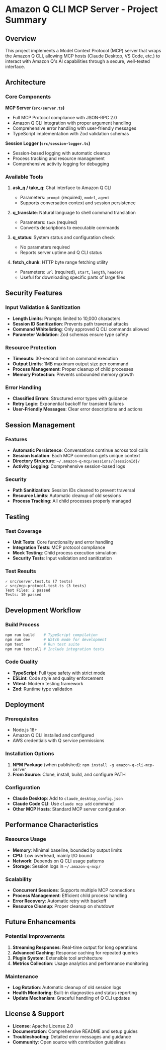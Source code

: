 # Amazon Q CLI MCP Server - Project Summary

## Overview

This project implements a Model Context Protocol (MCP) server that wraps the Amazon Q CLI, allowing MCP hosts (Claude Desktop, VS Code, etc.) to interact with Amazon Q's AI capabilities through a secure, well-tested interface.

## Architecture

### Core Components

**MCP Server (`src/server.ts`)**
- Full MCP Protocol compliance with JSON-RPC 2.0
- Amazon Q CLI integration with proper argument handling
- Comprehensive error handling with user-friendly messages
- TypeScript implementation with Zod validation schemas

**Session Logger (`src/session-logger.ts`)**
- Session-based logging with automatic cleanup
- Process tracking and resource management
- Comprehensive activity logging for debugging

### Available Tools

1. **ask_q / take_q**: Chat interface to Amazon Q CLI
   - Parameters: `prompt` (required), `model`, `agent`
   - Supports conversation context and session persistence

2. **q_translate**: Natural language to shell command translation
   - Parameters: `task` (required)
   - Converts descriptions to executable commands

3. **q_status**: System status and configuration check
   - No parameters required
   - Reports server uptime and Q CLI status

4. **fetch_chunk**: HTTP byte range fetching utility
   - Parameters: `url` (required), `start`, `length`, `headers`
   - Useful for downloading specific parts of large files

## Security Features

### Input Validation & Sanitization
- **Length Limits**: Prompts limited to 10,000 characters
- **Session ID Sanitization**: Prevents path traversal attacks
- **Command Whitelisting**: Only approved Q CLI commands allowed
- **Parameter Validation**: Zod schemas ensure type safety

### Resource Protection
- **Timeouts**: 30-second limit on command execution
- **Output Limits**: 1MB maximum output size per command
- **Process Management**: Proper cleanup of child processes
- **Memory Protection**: Prevents unbounded memory growth

### Error Handling
- **Classified Errors**: Structured error types with guidance
- **Retry Logic**: Exponential backoff for transient failures
- **User-Friendly Messages**: Clear error descriptions and actions

## Session Management

### Features
- **Automatic Persistence**: Conversations continue across tool calls
- **Session Isolation**: Each MCP connection gets unique context
- **Directory Structure**: `~/.amazon-q-mcp/sessions/{sessionId}/`
- **Activity Logging**: Comprehensive session-based logs

### Security
- **Path Sanitization**: Session IDs cleaned to prevent traversal
- **Resource Limits**: Automatic cleanup of old sessions
- **Process Tracking**: All child processes properly managed

## Testing

### Test Coverage
- **Unit Tests**: Core functionality and error handling
- **Integration Tests**: MCP protocol compliance
- **Mock Testing**: Child process execution simulation
- **Security Tests**: Input validation and sanitization

### Test Results
```
✓ src/server.test.ts (7 tests)
✓ src/mcp-protocol.test.ts (3 tests)
Test Files: 2 passed
Tests: 10 passed
```

## Development Workflow

### Build Process
```bash
npm run build    # TypeScript compilation
npm run dev      # Watch mode for development
npm test         # Run test suite
npm run test:all # Include integration tests
```

### Code Quality
- **TypeScript**: Full type safety with strict mode
- **ESLint**: Code style and quality enforcement
- **Vitest**: Modern testing framework
- **Zod**: Runtime type validation

## Deployment

### Prerequisites
- Node.js 18+
- Amazon Q CLI installed and configured
- AWS credentials with Q service permissions

### Installation Options
1. **NPM Package** (when published): `npm install -g amazon-q-cli-mcp-server`
2. **From Source**: Clone, install, build, and configure PATH

### Configuration
- **Claude Desktop**: Add to `claude_desktop_config.json`
- **Claude Code CLI**: Use `claude mcp add` command
- **Other MCP Hosts**: Standard MCP server configuration

## Performance Characteristics

### Resource Usage
- **Memory**: Minimal baseline, bounded by output limits
- **CPU**: Low overhead, mainly I/O bound
- **Network**: Depends on Q CLI usage patterns
- **Storage**: Session logs in `~/.amazon-q-mcp/`

### Scalability
- **Concurrent Sessions**: Supports multiple MCP connections
- **Process Management**: Efficient child process handling
- **Error Recovery**: Automatic retry with backoff
- **Resource Cleanup**: Proper cleanup on shutdown

## Future Enhancements

### Potential Improvements
1. **Streaming Responses**: Real-time output for long operations
2. **Advanced Caching**: Response caching for repeated queries
3. **Plugin System**: Extensible tool architecture
4. **Metrics Collection**: Usage analytics and performance monitoring

### Maintenance
- **Log Rotation**: Automatic cleanup of old session logs
- **Health Monitoring**: Built-in diagnostics and status reporting
- **Update Mechanism**: Graceful handling of Q CLI updates

## License & Support

- **License**: Apache License 2.0
- **Documentation**: Comprehensive README and setup guides
- **Troubleshooting**: Detailed error messages and guidance
- **Community**: Open source with contribution guidelines
